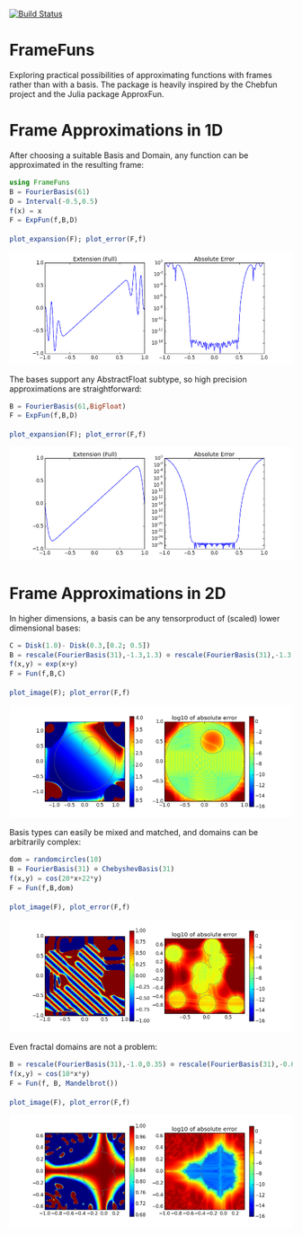 [![Build Status](https://travis-ci.org/daanhb/FrameFuns.jl.svg?branch=master)](https://travis-ci.org/daanhb/FrameFuns.jl)

FrameFuns
=========

Exploring practical possibilities of approximating functions with frames rather than with a basis. The package is heavily inspired by the Chebfun project and the Julia package ApproxFun.

# Frame Approximations in 1D

After choosing a suitable Basis and Domain, any function can be approximated in the resulting frame:
```julia
using FrameFuns
B = FourierBasis(61)
D = Interval(-0.5,0.5)
f(x) = x
F = ExpFun(f,B,D)

plot_expansion(F); plot_error(F,f)
```

![](images/lowprecision.png)

The bases support any AbstractFloat subtype, so high precision approximations are straightforward:

```julia
B = FourierBasis(61,BigFloat)
F = ExpFun(f,B,D)

plot_expansion(F); plot_error(F,f)
```

![](images/highprecision.png)

# Frame Approximations in 2D

In higher dimensions, a basis can be any tensorproduct of (scaled) lower dimensional bases:
```julia
C = Disk(1.0)- Disk(0.3,[0.2; 0.5])
B = rescale(FourierBasis(31),-1.3,1.3) ⊗ rescale(FourierBasis(31),-1.3,1.3)
f(x,y) = exp(x+y)
F = Fun(f,B,C)

plot_image(F); plot_error(F,f)
```

![](images/deathstar.png)

Basis types can easily be mixed and matched, and domains can be arbitrarily complex:

```julia
dom = randomcircles(10)
B = FourierBasis(31) ⊗ ChebyshevBasis(31)
f(x,y) = cos(20*x+22*y)
F = Fun(f,B,dom)

plot_image(F), plot_error(F,f)
```

![](images/circles.png)

Even fractal domains are not a problem:

```julia
B = rescale(FourierBasis(31),-1.0,0.35) ⊗ rescale(FourierBasis(31),-0.65,0.65)
f(x,y) = cos(10*x*y)
F = Fun(f, B, Mandelbrot())

plot_image(F), plot_error(F,f)
```

![](images/mandelbrot.png)

